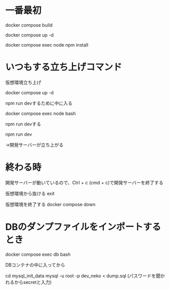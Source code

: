 # 一番最初

docker compose build

docker compose up -d

docker compose exec node npm install

# いつもする立ち上げコマンド

仮想環境立ち上げ

docker compose up -d

npm run devするために中に入る

docker compose exec node bash

npm run devする

npm run dev

→開発サーバーが立ち上がる

# 終わる時

開発サーバーが動いているので、Ctrl + c (cmd + c)で開発サーバーを終了する

仮想環境から抜ける
exit

仮想環境を終了する
docker compose down

# DBのダンプファイルをインポートするとき

docker compose exec db bash

DBコンテナの中に入ってから

cd mysql_init_data
mysql -u root -p dev_neko < dump.sql
(パスワードを聞かれるからsecretと入力)